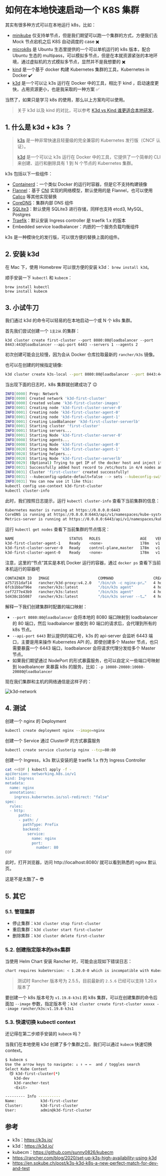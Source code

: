 # 如何在本地快速启动一个 K8S 集群

其实有很多种方式可以在本地运行 k8s，比如：

- [minikube](https://minikube.sigs.k8s.io/docs/) 仅支持单节点，但是我们期望可以跑一个集群的方式，方便我们去 Mock 节点宕机之后 K8S 自动调度的 case ✖️
- [microk8s](https://microk8s.io/) 是 Ubuntu 生态里提供的一个可以单机运行的 k8s 版本，配合 Ubuntu 生态的 multipass，可以模拟多节点，但是在本就资源紧张的本地环境，通过虚拟机的方式模拟多节点，显然并不是我想要的 ✖️
- [kind](https://kind.sigs.k8s.io/) 是一个基于 docker 构建 Kubernetes 集群的工具，Kubernetes in Docker ✔️
- [k3d](https://k3d.io/) 是一个可以让 k3s 运行在 Docker 中的工具，相比于 kind ，启动速度更快，占用资源更小，也是我采取的一种方案 ✅

当然了，如果只是学习 k8s 的使用，那么以上方案均可以使用。

> 关于 k3d 以及 kind 的对比，可以参考 [K3d vs Kind 谁更适合本地研发](https://developer.aliyun.com/article/778513)。

## 1. 什么是 k3d + k3s ？

> [k3s](https://k3s.io/) 是一种非常快速且轻量级的完全兼容的 Kubernetes 发行版（CNCF 认证）。
>
> [k3d](https://k3d.io/) 是一个可以让 k3s 运行在 Docker 中的工具，它提供了一个简单的 CLI 来创建、运行和删除具有 1 到 N 个节点的 Kubernetes 集群。

k3s 包括以下一些组件：

- [Containerd](https://containerd.io/)：一个类似 Docker 的运行时容器，但是它不支持构建镜像
- [Flannel](https://github.com/flannel-io/flannel#flannel)：基于 [CNI](https://github.com/containernetworking/cni#3rd-party-plugins) 实现的网络模型，默认使用的是 Flannel，也可以使用 [Calico](http://docs.projectcalico.org/) 等其他实现替换
- [CoreDNS](https://coredns.io/)：集群内部 DNS 组件
- [SQLite3](https://sqlite.org/)：默认使用 SQLite3 进行存储，同样也支持 etcd3, MySQL, Postgres
- [Traefik](https://traefik.io/)：默认安装 Ingress controller 是 traefik 1.x 的版本
- Embedded service loadbalancer：内嵌的一个服务负载均衡组件

k3s 是一种模块化的发行版，可以很方便的替换上面的组件。

## 2. 安装 k3d

在 Mac 下，使用 Homebrew 可以很方便的安装 k3d： `brew install k3d`。

顺手安装一下 `kubectl` 和 `kubecm`：

```shell
brew install kubectl
brew install kubecm
```

## 3. 小试牛刀

我们通过 k3d 的命令可以轻易的在本地启动一个或 N 个 k8s 集群。

首先我们尝试创建一个 `1主2从` 的集群：

```shell
k3d cluster create first-cluster --port 8080:80@loadbalancer --port 8443:443@loadbalancer --api-port 6443 --servers 1 --agents 2
```

初次创建可能会比较慢，因为会从 Docker 仓库拉取最新的 `rancher/k3s` 镜像。

也可以在创建的时候指定镜像:

```bash
k3d cluster create k3s-local --port 8080:80@loadbalancer --port 8443:443@loadbalancer --api-port 6443 --servers 1 --agents 2 --image rancher/k3s:v1.20.4-k3s1
```

当出现下面的日志时，k8s 集群就创建成功了 😉 

```bash
INFO[0000] Prep: Network
INFO[0000] Created network 'k3d-first-cluster'
INFO[0000] Created volume 'k3d-first-cluster-images'
INFO[0001] Creating node 'k3d-first-cluster-server-0'
INFO[0001] Creating node 'k3d-first-cluster-agent-0'
INFO[0001] Creating node 'k3d-first-cluster-agent-1'
INFO[0001] Creating LoadBalancer 'k3d-first-cluster-serverlb'
INFO[0001] Starting cluster 'first-cluster'
INFO[0001] Starting servers...
INFO[0001] Starting Node 'k3d-first-cluster-server-0'
INFO[0008] Starting agents...
INFO[0008] Starting Node 'k3d-first-cluster-agent-0'
INFO[0020] Starting Node 'k3d-first-cluster-agent-1'
INFO[0028] Starting helpers...
INFO[0028] Starting Node 'k3d-first-cluster-serverlb'
INFO[0029] (Optional) Trying to get IP of the docker host and inject it into the cluster as 'host.k3d.internal' for easy access
INFO[0031] Successfully added host record to /etc/hosts in 4/4 nodes and to the CoreDNS ConfigMap
INFO[0031] Cluster 'first-cluster' created successfully!
INFO[0031] --kubeconfig-update-default=false --> sets --kubeconfig-switch-context=false
INFO[0031] You can now use it like this:
kubectl config use-context k3d-first-cluster
kubectl cluster-info
```

此时，我们按照日志提示，运行 `kubectl cluster-info` 查看下当前集群的信息：

```bash
Kubernetes master is running at https://0.0.0.0:6443
CoreDNS is running at https://0.0.0.0:6443/api/v1/namespaces/kube-system/services/kube-dns:dns/proxy
Metrics-server is running at https://0.0.0.0:6443/api/v1/namespaces/kube-system/services/https:metrics-server:/proxy
```

运行 `kubectl get nodes` 查看下当前集群的节点情况：

```bash
NAME                         STATUS   ROLES                  AGE    VERSION
k3d-first-cluster-agent-1    Ready    <none>                 178m   v1.20.2+k3s1
k3d-first-cluster-server-0   Ready    control-plane,master   178m   v1.20.2+k3s1
k3d-first-cluster-agent-0    Ready    <none>                 178m   v1.20.2+k3s1
```

注意，这里的“节点”其实是本机 Docker 运行的容器，通过 `docker ps` 查看下当前本机运行的容器吧

```bash
CONTAINER ID   IMAGE                      COMMAND                  CREATED       STATUS       PORTS                                                                 NAMES
a757151daf14   rancher/k3d-proxy:v4.2.0   "/bin/sh -c nginx-pr…"   4 hours ago   Up 4 hours   0.0.0.0:6443->6443/tcp, 0.0.0.0:8080->80/tcp, 0.0.0.0:8443->443/tcp   k3d-first-cluster-serverlb
6fcb1bbaf96e   rancher/k3s:latest         "/bin/k3s agent"         4 hours ago   Up 4 hours                                                                         k3d-first-cluster-agent-1
cef7277e43b9   rancher/k3s:latest         "/bin/k3s agent"         4 hours ago   Up 4 hours                                                                         k3d-first-cluster-agent-0
5d438c1b5087   rancher/k3s:latest         "/bin/k3s server --t…"   4 hours ago   Up 4 hours                                                                         k3d-first-cluster-server-0
```

解释一下我们创建集群时配置的端口映射：

- `--port 8080:80@loadbalancer` 会将本地的 8080 端口映射到 loadbalancer 的 80 端口，然后 loadbalancer 接收到 80 端口的请求后，会代理到所有的 k8s 节点。
- `--api-port 6443` 默认提供的端口号，k3s 的 api-server 会监听 6443 端口，主要是用来操作 Kubernetes API 的，即使创建多个 Master 节点，也只需要暴露一个 6443 端口，loadbalancer 会将请求代理分发给多个 Master 节点。
- 如果我们期望通过 NodePort 的形式暴露服务，也可以自定义一些端口号映射到 loadbalancer 来暴露 k8s 的服务，比如：`-p 10080-20080:10080-20080@loadbalancer`

现在我们集群和主机的网络通信是这样子的：

![k3d-network](./assets/k3d-network.png)

## 4. 测试

创建一个 nginx 的 Deployment

```bash
kubectl create deployment nginx --image=nginx
```

创建一个 Service 通过 ClusterIP 的方式暴露服务

```bash
kubectl create service clusterip nginx --tcp=80:80
```

创建一个 Ingress，k3s 默认安装的是 traefik 1.x 作为 Ingress Controller

```bash
cat <<EOF | kubectl apply -f -
apiVersion: networking.k8s.io/v1
kind: Ingress
metadata:
  name: nginx
  annotations:
    ingress.kubernetes.io/ssl-redirect: "false"
spec:
  rules:
  - http:
      paths:
      - path: /
        pathType: Prefix
        backend:
          service:
            name: nginx
            port:
              number: 80
EOF
```

此时，打开浏览器，访问 http://localhost:8080/ 就可以看到熟悉的 nginx 默认页。

这是不是太酷了~ 😎

## 5. 其它

### 5.1. 管理集群

- 停止集群：`k3d cluster stop first-cluster`
- 重启集群：`k3d cluster start first-cluster`
- 删除集群：`k3d cluster delete first-cluster`

### 5.2. 创建指定版本的k8s集群

当使用 Helm Chart 安装 Rancher 时，可能会出现如下错误日志：

```bash
chart requires kubeVersion: < 1.20.0-0 which is incompatible with Kubernetes v1.20.0+k3s2
```

> 测试时 Rancher 版本号为 2.5.5，目前最新的 `2.5.6` 已经可以支持 1.20.x 版本了

要创建一个 k8s 版本号为 `v1.19.8-k3s1` 的 k8s 集群，可以在创建集群的命令后面加 `--image` 参数，指定版本号：`k3d cluster create first-cluster xxxxx --image rancher/k3s:v1.19.8-k3s1`

### 5.3. 快速切换 kubectl context

还记得在第二步顺手安装的 `kubecm` 吗？

当我们在本地使用 k3d 创建了多个集群之后，我们可以通过 `kubecm` 快速切换 context。

```bash
$ kubecm s
Use the arrow keys to navigate: ↓ ↑ → ←  and / toggles search
Select Kube Context
  😼 k3d-first-cluster(*)
    k3d-dev
    k3d-rancher-test
    <Exit>

--------- Info ----------
Name:           k3d-first-cluster
Cluster:        k3d-first-cluster
User:           admin@k3d-first-cluster
```

## 参考

- k3s：https://k3s.io/
- k3d：https://k3d.io/
- kubecm：https://github.com/sunny0826/kubecm
- https://rancher.com/blog/2020/set-up-k3s-high-availability-using-k3d
- https://en.sokube.ch/post/k3s-k3d-k8s-a-new-perfect-match-for-dev-and-test